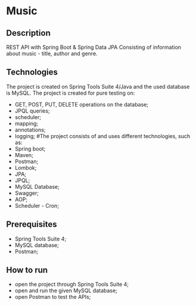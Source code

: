 # Music
## Description
REST API with Spring Boot & Spring Data JPA
Consisting of information about music - title, author and genre.
## Technologies
The project is created on Spring Tools Suite 4/Java and the used database is MySQL. 
The project is created for pure testing on:
- GET, POST, PUT, DELETE operations on the database;
- JPQL queries;
- scheduler;
- mapping;
- annotations;
- logging;
#The project consists of and uses different technologies, such as:
- Spring boot;
- Maven;
- Postman;
- Lombok;
- JPA;
- JPQL;
- MySQL Database;
- Swagger;
- AOP;
- Scheduler - Cron;
## Prerequisites
- Spring Tools Suite 4;
- MySQL database;
- Postman;
## How to run
- open the project through Spring Tools Suite 4; 
- open and run the given MySQL database;
- open Postman to test the APIs;
